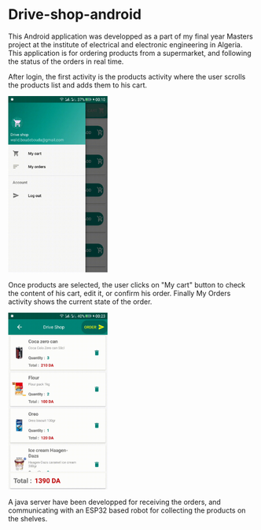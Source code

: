 # Drive-shop-android

This Android application was developped as a part of my final year Masters project at the institute of electrical and electronic engineering in Algeria. This application is for ordering products from a supermarket, and following the status of the orders in real time.

After login, the first activity is the products activity where the user scrolls the products list and adds them to his cart.

<img src="products.gif" width="40%">

Once products are selected, the user clicks on "My cart" button to check the content of his cart, edit it, or confirm his order. Finally My Orders activity shows the current state of the order.

<img src="order.gif" width="40%">

A java server have been developped for receiving the orders, and communicating with an ESP32 based robot for collecting the products on the shelves.
